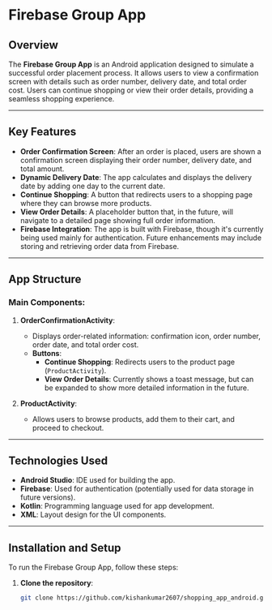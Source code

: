 # Firebase Group App

## Overview
The **Firebase Group App** is an Android application designed to simulate a successful order placement process. It allows users to view a confirmation screen with details such as order number, delivery date, and total order cost. Users can continue shopping or view their order details, providing a seamless shopping experience.

---

## Key Features
- **Order Confirmation Screen**: After an order is placed, users are shown a confirmation screen displaying their order number, delivery date, and total amount.
- **Dynamic Delivery Date**: The app calculates and displays the delivery date by adding one day to the current date.
- **Continue Shopping**: A button that redirects users to a shopping page where they can browse more products.
- **View Order Details**: A placeholder button that, in the future, will navigate to a detailed page showing full order information.
- **Firebase Integration**: The app is built with Firebase, though it's currently being used mainly for authentication. Future enhancements may include storing and retrieving order data from Firebase.

---

## App Structure

### Main Components:
1. **OrderConfirmationActivity**:
   - Displays order-related information: confirmation icon, order number, order date, and total order cost.
   - **Buttons**:
     - **Continue Shopping**: Redirects users to the product page (`ProductActivity`).
     - **View Order Details**: Currently shows a toast message, but can be expanded to show more detailed information in the future.

2. **ProductActivity**:
   - Allows users to browse products, add them to their cart, and proceed to checkout.

---

## Technologies Used

- **Android Studio**: IDE used for building the app.
- **Firebase**: Used for authentication (potentially used for data storage in future versions).
- **Kotlin**: Programming language used for app development.
- **XML**: Layout design for the UI components.

---

## Installation and Setup

To run the Firebase Group App, follow these steps:

1. **Clone the repository**:

   ```bash
   git clone https://github.com/kishankumar2607/shopping_app_android.git
